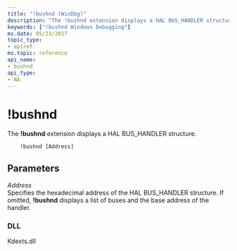 ```yaml
---
title: "!bushnd (WinDbg)"
description: "The !bushnd extension displays a HAL BUS_HANDLER structure."
keywords: ["!bushnd Windows Debugging"]
ms.date: 05/23/2017
topic_type:
- apiref
ms.topic: reference
api_name:
- bushnd
api_type:
- NA
---
```


# !bushnd


The **!bushnd** extension displays a HAL BUS\_HANDLER structure.

```dbgsyntax
    !bushnd [Address] 
```

## <span id="ddk__bushnd_dbg"></span><span id="DDK__BUSHND_DBG"></span>Parameters


<span id="_______Address______"></span><span id="_______address______"></span><span id="_______ADDRESS______"></span> *Address*   
Specifies the hexadecimal address of the HAL BUS\_HANDLER structure. If omitted, **!bushnd** displays a list of buses and the base address of the handler.

### DLL

Kdexts.dll

 

